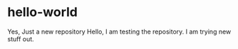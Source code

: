 # hello-world
Yes, Just a new repository 
Hello, I am testing the repository.
I am trying new stuff out.
